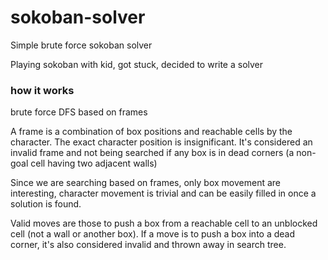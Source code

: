 # sokoban-solver
Simple brute force sokoban solver

Playing sokoban with kid, got stuck, decided to write a solver

### how it works

brute force DFS based on frames

A frame is a combination of box positions and reachable cells by the character. The exact character position is insignificant.
It's considered an invalid frame and not being searched if any box is in dead corners (a non-goal cell having two adjacent walls)

Since we are searching based on frames, only box movement are interesting, character movement is trivial and can be easily filled in once a solution is found.

Valid moves are those to push a box from a reachable cell to an unblocked cell (not a wall or another box). If a move is to push a box into a dead corner, it's also considered invalid and thrown away in search tree.

